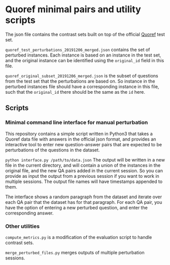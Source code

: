 # Quoref minimal pairs and utility scripts

The json file contains the contrast sets built on top of the official [Quoref](https://allennlp.org/quoref) test set.

```quoref_test_perturbations_20191206_merged.json``` contains the set of perturbed instances. Each instance is based on an instance in the test set, and the original instance can be identified using the ```original_id``` field in this file.

```quoref_original_subset_20191206_merged.json``` is the subset of questions from the test set that the perturbations are based on. So instance in the perturbed instances file should have a corresponding instance in this file, such that the ```original_id``` there should be the same as the ```id``` here.

## Scripts

### Minimal command line interface for manual perturbation
This repository contains a simple script written in Python3 that takes a Quoref data file with answers in the official json format, and provides an interactive tool to enter new question-answer pairs that are expected to be perturbations of the questions in the dataset.

```python interface.py /path/to/data.json```
The output will be written in a new file in the current directory, and will contain a union of the instances in the original file, and the new QA pairs added in the current session. So you can provide as input the output from a previous session if you want to work in multiple sessions. The output file names will have timestamps appended to them.

The interface shows a random paragraph from the dataset and iterate over each QA pair that the dataset has for that paragraph. For each QA pair, you have the option of entering a new perturbed question, and enter the corresponding answer.

### Other utilities

```compute_metrics.py``` is a modification of the evaluation script to handle contrast sets.

```merge_perturbed_files.py``` merges outputs of multiple perturbation sessions.
